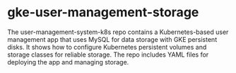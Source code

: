 # gke-user-management-storage
The user-management-system-k8s repo contains a Kubernetes-based user management app that uses MySQL for data storage with GKE persistent disks. It shows how to configure Kubernetes persistent volumes and storage classes for reliable storage. The repo includes YAML files for deploying the app and managing storage.
